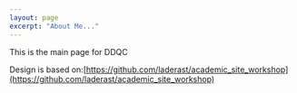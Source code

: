```yaml
---
layout: page
excerpt: "About Me..."
---
```


This is the main page for DDQC

Design is based on:[https://github.com/laderast/academic_site_workshop](https://github.com/laderast/academic_site_workshop)
